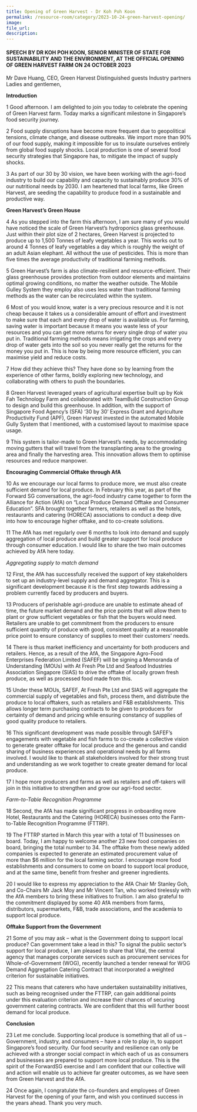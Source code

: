 ```yaml
---
title: Opening of Green Harvest - Dr Koh Poh Koon
permalink: /resource-room/category/2023-10-24-green-harvest-opening/
image: 
file_url:
description:
---
```


#### SPEECH BY DR KOH POH KOON, SENIOR MINISTER OF STATE FOR SUSTAINABILITY AND THE ENVIRONMENT, AT THE OFFICIAL OPENING OF GREEN HARVEST FARM ON 24 OCTOBER 2023

Mr Dave Huang, CEO, Green Harvest
Distinguished guests
Industry partners
Ladies and gentlemen,

**Introduction**

1	Good afternoon. I am delighted to join you today to celebrate the opening of Green Harvest farm. Today marks a significant milestone in Singapore’s food security journey.  

2	Food supply disruptions have become more frequent due to geopolitical tensions, climate change, and disease outbreaks. We import more than 90% of our food supply, making it impossible for us to insulate ourselves entirely from global food supply shocks. Local production is one of several food security strategies that Singapore has, to mitigate the impact of supply shocks. 

3 As part of our 30 by 30 vision, we have been working with the agri-food industry to build our capability and capacity to sustainably produce 30% of our nutritional needs by 2030. I am heartened that local farms, like Green Harvest, are seeding the capability to produce food in a sustainable and productive way.

**Green Harvest’s Green House**

4 As you stepped into the farm this afternoon, I am sure many of you would have noticed the scale of Green Harvest’s hydroponics glass greenhouse. Just within their plot size of 2 hectares, Green Harvest is projected to produce up to 1,500 Tonnes of leafy vegetables a year. This works out to around 4 Tonnes of leafy vegetables a day which is roughly the weight of an adult Asian elephant. All without the use of pesticides. This is more than five times the average productivity of traditional farming methods. 

5	 Green Harvest’s farm is also climate-resilient and resource-efficient. Their glass greenhouse provides protection from outdoor elements and maintains optimal growing conditions, no matter the weather outside. The Mobile Gulley System they employ also uses less water than traditional farming methods as the water can be recirculated within the system. 

6	Most of you would know, water is a very precious resource and it is not cheap because it takes us a considerable amount of effort and investment to make sure that each and every drop of water is available us. For farming, saving water is important because it means you waste less of your resources and you can get more returns for every single drop of water you put in. Traditional farming methods means irrigating the crops and every drop of water gets into the soil so you never really get the returns for the money you put in. This is how by being more resource efficient, you can maximise yield and reduce costs.

7	How did they achieve this? They have done so by learning from the experience of other farms, boldly exploring new technology, and collaborating with others to push the boundaries.

8	 Green Harvest leveraged years of agricultural expertise built up by Kok Fah Technology Farm and collaborated with TeamBuild Construction Group to design and build this greenhouse. In addition, with the support of Singapore Food Agency’s (SFA) ‘30 by 30’ Express Grant and Agriculture Productivity Fund (APF), Green Harvest invested in the automated Mobile Gully System that I mentioned, with a customised layout to maximise space usage. 

9	This system is tailor-made to Green Harvest’s needs, by accommodating moving gutters that will travel from the transplanting area to the growing area and finally the harvesting area. This innovation allows them to optimise resources and reduce manpower. 

**Encouraging Commercial Offtake through AfA**

10 As we encourage our local farms to produce more, we must also create sufficient demand for local produce. In February this year, as part of the Forward SG conversations, the agri-food industry came together to form the Alliance for Action (AfA) on “Local Produce Demand Offtake and Consumer Education”. SFA brought together farmers, retailers as well as the hotels, restaurants and catering (HORECA) associations to conduct a deep dive into how to encourage higher offtake, and to co-create solutions.

11 The AfA has met regularly over 6 months to look into demand and supply aggregation of local produce and build greater support for local produce through consumer education.  I would like to share the two main outcomes achieved by AfA here today. 

_Aggregating supply to match demand_

12	First, the AfA has successfully received the support of key stakeholders to set up an industry-level supply and demand aggregator. This is a significant development because it is the first step towards addressing a problem currently faced by producers and buyers.

13	Producers of perishable agri-produce are unable to estimate ahead of time, the future market demand and the price points that will allow them to plant or grow sufficient vegetables or fish that the buyers would need. Retailers are unable to get commitment from the producers to ensure sufficient quantity of produce with good, consistent quality at a reasonable price point to ensure constancy of supplies to meet their customers’ needs.

14	There is thus market inefficiency and uncertainty for both producers and retailers.   Hence, as a result of the AfA, the Singapore Agro-Food Enterprises Federation Limited (SAFEF) will be signing a Memoranda of Understanding (MOUs) with At Fresh Pte Ltd and Seafood Industries Association Singapore (SIAS) to drive the offtake of locally grown fresh produce, as well as processed food made from this. 

15	Under these MOUs, SAFEF, At Fresh Pte Ltd and SIAS will aggregate the commercial supply of vegetables and fish, process them, and distribute the produce to local offtakers, such as retailers and F&B establishments. This allows longer term purchasing contracts to be given to producers for certainty of demand and pricing while ensuring constancy of supplies of good quality produce to retailers. 

16	This significant development was made possible through SAFEF’s engagements with vegetable and fish farms to co-create a collective vision to generate greater offtake for local produce and the generous and candid sharing of business experiences and operational needs by all farms involved. I would like to thank all stakeholders involved for their strong trust and understanding as we work together to create greater demand for local produce.

17	I hope more producers and farms as well as retailers and off-takers will join in this initiative to strengthen and grow our agri-food sector. 

_Farm-to-Table Recognition Programme_

18	Second, the AfA has made significant progress in onboarding more Hotel, Restaurants and the Catering (HORECA) businesses onto the Farm-to-Table Recognition Programme (FTTRP). 

19 The FTTRP started in March this year with a total of 11 businesses on board. Today, I am happy to welcome another 23 new food companies on board, bringing the total number to 34. The offtake from these newly added companies is expected to generate an estimated procurement value of more than $6 million for the local farming sector. I encourage more food establishments and consumers to come on board to support local produce, and at the same time, benefit from fresher and greener ingredients.

20	I would like to express my appreciation to the AfA Chair Mr Stanley Goh, and Co-Chairs Mr Jack Moy and Mr Vincent Tan, who worked tirelessly with the AfA members to bring these initiatives to fruition. I am also grateful to the commitment displayed by some 40 AfA members from farms, distributors, supermarkets, F&B, trade associations, and the academia to support local produce.

**Offtake Support from the Government**

21	Some of you may ask – what is the Government doing to support local produce? Can government take a lead in this? To signal the public sector’s support for local produce, I am pleased to share that Vital, the central agency that manages corporate services such as procurement services for Whole-of-Government (WOG), recently launched a tender renewal for WOG Demand Aggregation Catering Contract that incorporated a weighted criterion for sustainable initiatives. 

22	This means that caterers who have undertaken sustainability initiatives, such as being recognised under the FTTRP, can gain additional points under this evaluation criterion and increase their chances of securing government catering contracts. We are confident that this will further boost demand for local produce. 

**Conclusion**

23	Let me conclude. Supporting local produce is something that all of us – Government, industry, and consumers – have a role to play in, to support Singapore’s food security. Our food security and resilience can only be achieved with a stronger social compact in which each of us as consumers and businesses are prepared to support more local produce. This is the spirit of the ForwardSG exercise and I am confident that our collective will and action will enable us to achieve far greater outcomes, as we have seen from Green Harvest and the AfA. 

24	Once again, I congratulate the co-founders and employees of Green Harvest for the opening of your farm, and wish you continued success in the years ahead. Thank you very much. 
 

